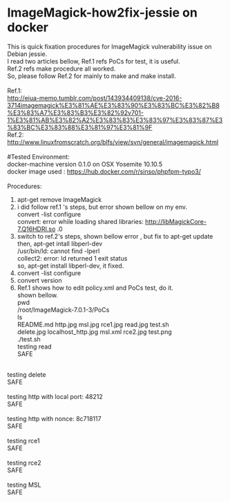 # ImageMagick-how2fix-jessie on docker
This is quick fixation procedures for ImageMagick vulnerability issue on Debian jessie.<BR>
I read two articles bellow, Ref.1 refs PoCs for test, it is useful.<BR>
Ref.2 refs make procedure all worked.<BR>
So, please follow Ref.2 for mainly to make and make install.<BR>
<BR>
Ref.1:<BR>
http://eiua-memo.tumblr.com/post/143934409138/cve-2016-3714imagemagick%E3%81%AE%E3%83%90%E3%83%BC%E3%82%B8%E3%83%A7%E3%83%B3%E3%82%92v701-1%E3%81%AB%E3%82%A2%E3%83%83%E3%83%97%E3%83%87%E3%83%BC%E3%83%88%E3%81%97%E3%81%9F <BR>
Ref.2:<BR>
http://www.linuxfromscratch.org/blfs/view/svn/general/imagemagick.html <BR>
<BR>
#Tested Environment:<BR>
docker-machine version 0.1.0 on OSX Yosemite 10.10.5<BR>
docker image used : https://hub.docker.com/r/sinso/phpfpm-typo3/<BR>
<BR>
Procedures:<BR>
1) apt-get remove ImageMagick<BR>
2) i did follow ref.1 's steps, but error shown bellow on my env.<BR>
convert -list configure<BR>
convert: error while loading shared libraries: http://libMagickCore-7.Q16HDRI.so .0 <BR>
3) switch to ref.2's steps, shown bellow error , but fix to apt-get update then, apt-get intall libperl-dev<BR>
/usr/bin/ld: cannot find -lperl<BR>
collect2: error: ld returned 1 exit status<BR>
so, apt-get install libperl-dev, it fixed.<BR>
4) convert -list configure<BR>
5) convert version<BR>
6) Ref.1 shows how to edit policy.xml and PoCs test, do it.<BR>
shown bellow.<BR>
pwd<BR>
/root/ImageMagick-7.0.1-3/PoCs<BR>
ls<BR>
README.md   http.jpg		msl.jpg  rce1.jpg  read.jpg  test.sh<BR>
delete.jpg  localhost_http.jpg	msl.xml  rce2.jpg  test.png<BR>
./test.sh<BR>
testing read<BR>
SAFE<BR>
<BR>
testing delete<BR>
SAFE<BR>
<BR>
testing http with local port: 48212<BR>
SAFE<BR>
<BR>
testing http with nonce: 8c718117<BR>
SAFE<BR>
<BR>
testing rce1<BR>
SAFE<BR>
<BR>
testing rce2<BR>
SAFE<BR>
<BR>
testing MSL<BR>
SAFE<BR>
<BR>
 
